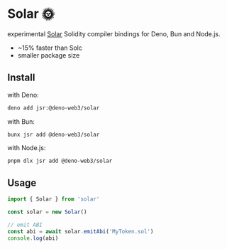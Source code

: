 # Solar 🌞

experimental [Solar](https://github.com/paradigmxyz/solar) Solidity compiler bindings for Deno, Bun and Node.js.

- ~15% faster than Solc
- smaller package size

## Install

with Deno:

```sh
deno add jsr:@deno-web3/solar
```

with Bun:

```
bunx jsr add @deno-web3/solar
```

with Node.js:

```sh
pnpm dlx jsr add @deno-web3/solar
```

## Usage

```ts
import { Solar } from 'solar'

const solar = new Solar()

// emit ABI
const abi = await solar.emitAbi('MyToken.sol')
console.log(abi)
```
